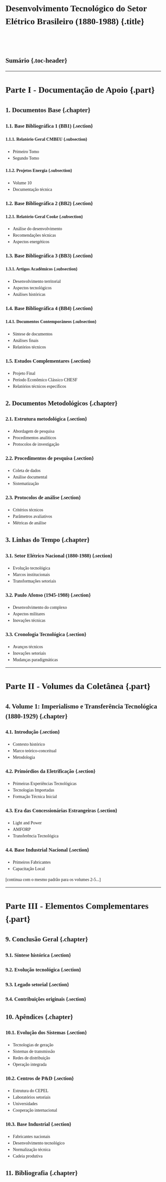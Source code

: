 # Desenvolvimento Tecnológico do Setor Elétrico Brasileiro (1880-1988) {.title}

<div class="center">
<br/>
<br/>

## Sumário {.toc-header}

</div>

---

# Parte I - Documentação de Apoio {.part}

## 1. Documentos Base {.chapter}

### 1.1. Base Bibliográfica 1 (BB1) {.section}
#### 1.1.1. Relatório Geral CMBEU {.subsection}
- Primeiro Tomo
- Segundo Tomo

#### 1.1.2. Projetos Energia {.subsection}
- Volume 10
- Documentação técnica

### 1.2. Base Bibliográfica 2 (BB2) {.section}
#### 1.2.1. Relatório Geral Cooke {.subsection}
- Análise do desenvolvimento
- Recomendações técnicas
- Aspectos energéticos

### 1.3. Base Bibliográfica 3 (BB3) {.section}
#### 1.3.1. Artigos Acadêmicos {.subsection}
- Desenvolvimento territorial
- Aspectos tecnológicos
- Análises históricas

### 1.4. Base Bibliográfica 4 (BB4) {.section}
#### 1.4.1. Documentos Contemporâneos {.subsection}
- Síntese de documentos
- Análises finais
- Relatórios técnicos

### 1.5. Estudos Complementares {.section}
- Projeto Final
- Período Econômico Clássico CHESF
- Relatórios técnicos específicos

## 2. Documentos Metodológicos {.chapter}

### 2.1. Estrutura metodológica {.section}
- Abordagem de pesquisa
- Procedimentos analíticos
- Protocolos de investigação

### 2.2. Procedimentos de pesquisa {.section}
- Coleta de dados
- Análise documental
- Sistematização

### 2.3. Protocolos de análise {.section}
- Critérios técnicos
- Parâmetros avaliativos
- Métricas de análise

## 3. Linhas do Tempo {.chapter}

### 3.1. Setor Elétrico Nacional (1880-1988) {.section}
- Evolução tecnológica
- Marcos institucionais
- Transformações setoriais

### 3.2. Paulo Afonso (1945-1988) {.section}
- Desenvolvimento do complexo
- Aspectos militares
- Inovações técnicas

### 3.3. Cronologia Tecnológica {.section}
- Avanços técnicos
- Inovações setoriais
- Mudanças paradigmáticas

---

# Parte II - Volumes da Coletânea {.part}

## 4. Volume 1: Imperialismo e Transferência Tecnológica (1880-1929) {.chapter}

### 4.1. Introdução {.section}
- Contexto histórico
- Marco teórico-conceitual
- Metodologia

### 4.2. Primórdios da Eletrificação {.section}
- Primeiras Experiências Tecnológicas
- Tecnologias Importadas
- Formação Técnica Inicial

### 4.3. Era das Concessionárias Estrangeiras {.section}
- Light and Power
- AMFORP
- Transferência Tecnológica

### 4.4. Base Industrial Nacional {.section}
- Primeiros Fabricantes
- Capacitação Local

[continua com o mesmo padrão para os volumes 2-5...]

---

# Parte III - Elementos Complementares {.part}

## 9. Conclusão Geral {.chapter}

### 9.1. Síntese histórica {.section}
### 9.2. Evolução tecnológica {.section}
### 9.3. Legado setorial {.section}
### 9.4. Contribuições originais {.section}

## 10. Apêndices {.chapter}

### 10.1. Evolução dos Sistemas {.section}
- Tecnologias de geração
- Sistemas de transmissão
- Redes de distribuição
- Operação integrada

### 10.2. Centros de P&D {.section}
- Estrutura do CEPEL
- Laboratórios setoriais
- Universidades
- Cooperação internacional

### 10.3. Base Industrial {.section}
- Fabricantes nacionais
- Desenvolvimento tecnológico
- Normalização técnica
- Cadeia produtiva

## 11. Bibliografia {.chapter}

### 11.1. Fontes primárias {.section}
### 11.2. Documentação técnica {.section}
### 11.3. Literatura especializada {.section}
### 11.4. Periódicos setoriais {.section}

<style>
.title {
    font-size: 24pt;
    text-align: center;
    font-weight: bold;
    margin-bottom: 2cm;
}

.part {
    font-size: 20pt;
    page-break-before: always;
    margin-top: 2cm;
    margin-bottom: 1cm;
}

.chapter {
    font-size: 16pt;
    margin-top: 1cm;
    margin-bottom: 0.5cm;
}

.section {
    font-size: 14pt;
    margin-top: 0.5cm;
    margin-bottom: 0.3cm;
}

.subsection {
    font-size: 12pt;
    margin-top: 0.3cm;
    margin-bottom: 0.2cm;
}

.toc-header {
    text-align: center;
    font-size: 18pt;
    margin-bottom: 1cm;
}

body {
    margin: 2.5cm 3cm 2.5cm 3cm;
    font-family: "Times New Roman", Times, serif;
    line-height: 1.5;
}
</style> 